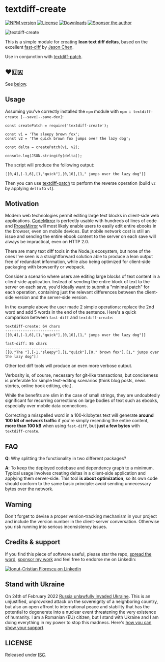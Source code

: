 # textdiff-create

[![NPM version][npm-image]][npm-url]
[![License][license-image]][license-url]
[![Downloads][downloads-image]][downloads-url]
[![Sponsor the author][sponsor-image]][sponsor-url]

![textdiff-create](https://cloud.githubusercontent.com/assets/581999/12406635/6b14c6c6-be57-11e5-96a7-97dc15fabd58.png)

This is a simple module for creating **lean text diff deltas**, based on the excellent [fast-diff](https://github.com/jhchen/fast-diff) by [Jason Chen](https://github.com/jhchen).

Use in conjunction with [textdiff-patch](https://github.com/icflorescu/textdiff-patch).

## ❤️🇺🇦

See [below](#stand-with-ukraine).

## Usage

Assuming you've correctly installed the `npm` module with `npm i textdiff-create [--save|--save-dev]`:

    const createPatch = require('textdiff-create');

    const v1 = 'The sleepy brown fox';
    const v2 = 'The quick brown fox jumps over the lazy dog';

    const delta = createPatch(v1, v2);

    console.log(JSON.stringify(delta));

The script will produce the following output:

    [[0,4],[-1,6],[1,"quick"],[0,10],[1," jumps over the lazy dog"]]

Then you can use [textdiff-patch](https://github.com/icflorescu/textdiff-patch) to perform the reverse operation (build `v2` by applying `delta` to `v1`).

## Motivation

Modern web technologies permit editing large text blocks in client-side web applications. [CodeMirror](https://codemirror.net/) is perfectly usable with hundreds of lines of code and [ProseMirror](http://prosemirror.net/) will most likely enable users to easily edit entire ebooks in the browser, even on mobile devices. But mobile network cost is still an issue and sending the entire ebook content to the server on each save will always be impractical, even on HTTP 2.0.

There are many text diff tools in the Node.js ecosystem, but none of the ones I've seen is a straightforward solution able to produce a lean output free of redundant information, while also being optimized for client-side packaging with browserify or webpack.

Consider a scenario where users are editing large blocks of text content in a client-side application. Instead of sending the entire block of text to the server on each save, you'd ideally want to submit a "minimal patch" for each operation, containing just the relevant differences between the client-side version and the server-side version.

In the example above the user made 2 simple operations: replace the 2nd word and add 5 words in the end of the sentence.
Here's a quick comparison between `fast-diff` and `textdiff-create`:

    textdiff-create: 64 chars
    -------------------------
    [[0,4],[-1,6],[1,"quick"],[0,10],[1," jumps over the lazy dog"]]

    fast-diff: 86 chars
    -------------------------
    [[0,"The "],[-1,"sleepy"],[1,"quick"],[0," brown fox"],[1," jumps over the lazy dog"]]

Other text diff tools will produce an even more verbose output.

Verbosity is, of course, necessary for git-like transactions, but conciseness is preferable for simple text-editing scenarios (think blog posts, news stories, online book editing, etc.).

While the benefits are slim in the case of small strings, they are undoubtedly significant for recurring corrections on large bodies of text such as ebooks, especially over mobile data connections.

Correcting a misspelled word in a 100-kilobytes text will generate **around 100 kB of network traffic** if you're simply resending the entire content, **more than 100 kB** when using `fast-diff`, but **just a few bytes** with `textdiff-create`.

## FAQ

**Q**: Why splitting the functionality in two different packages?

**A**: To keep the deployed codebase and dependency graph to a minimum. Typical usage involves creating deltas in a client-side application and applying them server-side. This tool **is about optimization**, so its own code should conform to the same basic principle: avoid sending unnecessary bytes over the network.

## Warning

Don't forget to devise a proper version-tracking mechanism in your project and include the version number in the client-server conversation. Otherwise you risk running into serious inconsistency issues.

## Credits & support

If you find this piece of software useful, please star the repo, [spread the word](http://twitter.com/share?text=Create%20lean%20text%20diff%20patches%20in%20JavaScript&url=https%3A%2F%2Fgithub.com%2Ficflorescu%2Ftextdiff-create&hashtags=javascript%2Cnodejs%2Cnpm&via=icflorescu), [sponsor my work](https://github.com/sponsors/icflorescu) and feel free to endorse me on LinkedIn:

[![Ionut-Cristian Florescu on LinkedIn](https://static.licdn.com/scds/common/u/img/webpromo/btn_viewmy_160x25.png)](https://www.linkedin.com/in/icflorescu)

## Stand with Ukraine

On 24th of February 2022 [Russia unlawfully invaded Ukraine](https://en.wikipedia.org/wiki/Russo-Ukrainian_War). This is an unjustified, unprovoked attack on the sovereignty of a neighboring country, but also an open affront to international peace and stability that has the potential to degenerate into a nuclear event threatening the very existence of humanity. I am a Romanian (EU) citizen, but I stand with Ukraine and I am doing everything in my power to stop this madness. Here's [how you can show your support](https://www.stopputin.net/).

## LICENSE

Released under [ISC](https://github.com/icflorescu/textdiff-create/blob/master/LICENSE).

[npm-image]: https://img.shields.io/npm/v/textdiff-create.svg?style=flat-square
[npm-url]: https://npmjs.org/package/textdiff-create
[license-image]: http://img.shields.io/npm/l/textdiff-create.svg?style=flat-square
[license-url]: LICENSE
[downloads-image]: http://img.shields.io/npm/dm/textdiff-create.svg?style=flat-square
[downloads-url]: https://npmjs.org/package/textdiff-create
[sponsor-image]: https://img.shields.io/badge/sponsor-violet?style=flat-square
[sponsor-url]: https://github.com/sponsors/icflorescu
